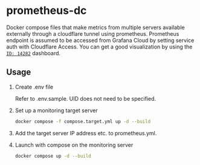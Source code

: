 # prometheus-dc

Docker compose files that make metrics from multiple servers available externally through a cloudflare tunnel using prometheus. Prometheus endpoint is assumed to be accessed from Grafana Cloud by setting service auth with Cloudflare Access. You can get a good visualization by using the [`ID: 14282`](https://grafana.com/grafana/dashboards/14282-cadvisor-exporter/) dashboard.

## Usage

1. Create .env file

   Refer to .env.sample. UID does not need to be specified.

2. Set up a monitoring target server

   ```bash
   docker compose -f compose.target.yml up -d --build
   ```

3. Add the target server IP address etc. to prometheus.yml.

4. Launch with compose on the monitoring server

   ```bash
   docker compose up -d --build
   ```

